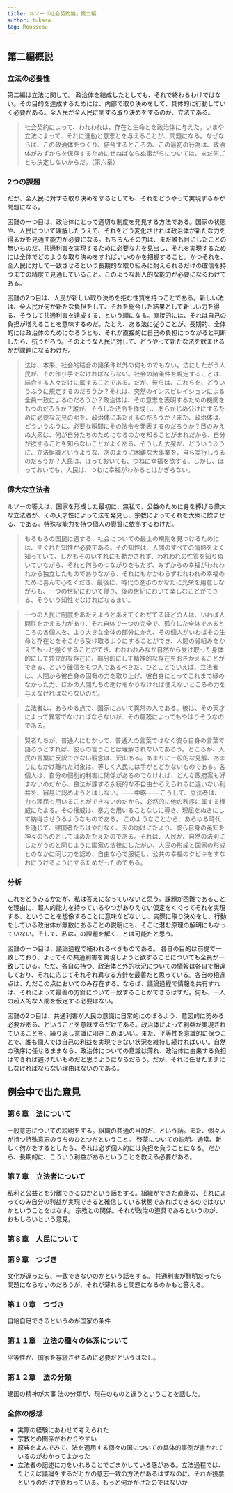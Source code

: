 ```yaml
---
title: ルソー『社会契約論』第二編
author: tukasa
tag: Rousseau
---
```

## 第二編概説

### 立法の必要性

第二編は立法に関して。
政治体を結成したとしても、それで終わるわけではない。その目的を達成するためには、内部で取り決めをして、具体的に行動していく必要がある。全人民が全人民に関する取り決めをするのが、立法である。

>社会契約によって、われわれは、存在と生命とを政治体に与えた。いまや立法によって、それに運動と意志とを与えることが、問題になる。なぜならば、この政治体をつくり、結合するところの、この最初の行為は、政治体がみずからを保存するためにせねばならぬ事がらについては、まだ何ごとも決定しないからだ。（第六章）

### 2つの課題

だが、全人民に対する取り決めをするとしても、それをどうやって実現するかが問題になる。

困難の一つ目は、政治体にとって適切な制度を発見する方法である。国家の状態や、人民について理解したうえで、それをどう変化させれば政治体が新たな力を得るかを見通す能力が必要になる。もちろんその力は、まだ誰も目にしたことの無いものだ。共通利害を実現するために必要な力を見出し、それを実現するためには全体でどのような取り決めをすればいいのかを把握すること。かつそれを、全人民に対して一致させるという長期的な取り組みに耐えられるだけの確信を持つまでの精度で見通していること。このような超人的な能力が必要になるわけである。

困難の2つ目は、人民が新しい取り決めを拒む性質を持つことである。新しい法は、全人民が何か新たな負担をして、それを総合した結果として新しい力を得る、そうして共通利害を達成する、という順になる。直接的には、それは自己の負担が増えることを意味するのだ。たとえ、ある法に従うことが、長期的、全体的には政治体のためになろうとも、それが直接的に自己の負担につながると判断したら、抗うだろう。そのような人民に対して、どうやって新たな法を飲ませるかが課題になるわけだ。

>法は、本来、社会的結合の諸条件以外の何ものでもない。法にしたがう人民が、その作り手でなければならない。社会の諸条件を規定することは、結合する人々だけに属することである。だが、彼らは、これらを、どういうふうに規定するのだろうか？それは、突然のインスピレイションによる全員一致によるのだろうか？政治体は、その意志を表明するための機関をもつのだろうか？誰が、そうした法令を作成し、あらかじめ公けにするために必要な先見の明を、政治体にあたえるのだろうか？また、政治体は、どういうふうに、必要な瞬間にその法令を発表するのだろうか？目のみえぬ大衆は、何が自分たちのためになるのかを知ることがまれだから、自分が欲することを知らないことがよくある、そうした大衆が、どういうふうに、立法組織というような、あのように困難な大事業を、自ら実行しうるのだろうか？人民は、ほっておいても、つねに幸福を欲する。しかし、ほっておいても、人民は、つねに幸福がわかるとはかぎらない。

### 偉大な立法者

ルソーの答えは、国家を形成した最初に、無私で、公益のために身を捧げる偉大な立法者が、その天才性によって法を発見し、宗教によってそれを大衆に飲ませる、である。特殊な能力を持つ個人の資質に依拠するわけだ。

>もろもろの国民に適する、社会についての最上の規則を見つけるためには、すぐれた知性が必要である。その知性は、人間のすべての情熱をよく知っていて、しかもそのいずれにも動かされず、われわれの性質を知りぬいていながら、それと何らのつながりをもたず、みずからの幸福がわれわれから独立したものでありながら、それにもかかわらずわれわれの幸福のために喜んで心をくだき、最後に、時代の進歩のかなたに光栄を用意しながらも、一つの世紀において働き、後の世紀において楽しむことができる、そういう知性でなければなるまい。

>一つの人民に制度をあたえようとあえてくわだてるほどの人は、いわば人間性をかえる力があり、それ自体で一つの完全で、孤立した全体であるところの各個人を、より大きな全体の部分にかえ、その個人がいわばその生命と存在とをそこから受け取るようにすることができ、人間の骨組みをかえてもっと強くすることができ、われわれみなが自然から受け取った身体的にして独立的な存在に、部分的にして精神的な存在をおきかえることができる、という確信をもつ人であるべきだ。ひとことでいえば、立法者は、人間から彼自身の固有の力を取り上げ、彼自身にとってこれまで縁のなかった力、ほかの人間たちの助けをかりなければ使えないところの力を与えなければならないのだ。

>立法者は、あらゆる点で、国家において異常の人である。彼は、その天才によって異常でなければならないが、その職務によってもやはりそうなのである。

>賢者たちが、普通人にむかって、普通人の言葉ではなく彼ら自身の言葉で語ろうとすれば、彼らの言うことは理解されないであろう。ところが、人民の言葉に反訳できない観念は、沢山ある。あまりに一般的な見解、あまりにもかけ離れた対象は、等しく人民には手がとどかないものである。各個人は、自分の個別的利害に関係があるのでなければ、どんな政府案も好まないのだから、良法が課する永続的な不自由からえられるに違いない利益を、容易に認めようとはしない。――中略――
>こうして、立法者は、力も理屈も用いることができないのだから、必然的に他の秩序に属する権威にたよる。その権威は、暴力を用いることなしに導き、理屈をぬきにして納得させうるようなものである。
>このようなことから、あらゆる時代を通じて、建国者たちはやむなく、天の助けにたより、彼ら自身の英知を神々のものとしてほめたたえたのである。それは、人民が、自然の法則にしたがうのと同じように国家の法律にしたがい、人民の形成と国家の形成とのなかに同じ力を認め、自由な心で服従し、公共の幸福のクビキをすなおにうけるようにするためだったのである。

### 分析

これをどうみるかだが、私は答えになっていないと思う。課題が困難であることを理由に、超人的能力を持っているやつがありえない仮定をくぐってそれを実現する、ということを想像することに意味などないし、実際に取り決めをし、行動をしている政治体が無数にあることの説明にも、そこに潜む原理の解明にもなっていない。そして、私はこの課題を解くことは可能だと思う。

困難の一つ目は、議論過程で補われるべきものである。
各自の目的は前提で一致しており、よってその共通利害を実現しようと欲することについても全員が一致している。ただ、各自の持つ、政治体と外的状況についての情報は各自で相違しており、それに応じてそれぞれ異なる方針を最善だと思っている。各自の相違点は、ただこの点においてのみ存在する。ならば、議論過程で情報を共有すれば、それによって最善の方針について一致することができるはずだ。何も、一人の超人的な人間を仮定する必要はない。

困難の2つ目は、共通利害が人民の意識に日常的にのぼるよう、意図的に努める必要がある、ということを意味するだけである。政治体によって利益が実現されていることを、繰り返し意識に叩きこめばいい。また、平等性を意識的に保つことで、誰も個人では自己の利益を実現できない状況を維持し続ければいい。自然の秩序に任せるままなら、政治体についての意識は薄れ、政治体に由来する負担はできれば避けたいものだと思うようになるだろう。だが、それに任せたままにしなければならない理由はないのである。

## 例会中で出た意見

### 第６章　法について

一般意志についての説明をする。組織の共通の目的だ、という話。また、個々人が持つ特殊意志のうちのひとつだということ。
啓蒙についての説明。通常、新しく何かをするとしたら、それは必ず個人的には負担を負うことになる。だから、長期的に、こういう利益があるということを教える必要がある。

### 第７章　立法者について

私利と公益とを分離できるのかという話をする。組織ができた直後の、それによってのみ自分の利益が実現できると確信している状態であればできるのではないかということをはなす。
宗教との関係。それが政治の道具であるというのが、おもしろいという意見。

### 第８章　人民について

### 第９章　つづき

文化が違ったら、一致できないのかという話をする。
共通利害が鮮明だったら問題にならないのだろうが、それが薄れると問題になるのかもと答える。

### 第１０章　つづき

自給自足できるというのが国家の条件

### 第１１章　立法の種々の体系について

平等性が、国家を存続させるのに必要だというはなし。

### 第１２章　法の分類

建国の精神が大事
法の分類が、現在のものと違うということを話した。

### 全体の感想

- 実際の経験にあわせて考えられた
- 宗教との関係がわかりやすい
- 原典をよんでみて、法を適用する個々の国についての具体的事例が書かれているのがわかってよかった
- 立法者の記述に力をいれることでごまかしている感がある。立法過程では、たとえば議論をするだとかの意志一致の方法があるはずなのに、それが投票というのだけで終わっている。もっと何かかけたのではないか
